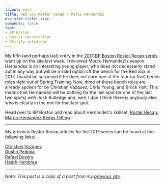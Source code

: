 ```yaml
---
layout: post
title: Red Sox Roster Recap - Marco Hernandez
use-site-title: true
comments: false
tags:
- BP Boston
- Roster construction
- Utility infielder
---
```


My fifth (and perhaps last) entry in the <a href = "http://boston.locals.baseballprospectus.com/2017-red-sox-roster-recap-series/" target = "_blank"> 2017 BP Boston Roster Recap series</a> went up on the site last week. I reviewed Marco 
Hernandez's season. Hernandez is an interesting young player, who does not necessarily stand out in any way but will be a 
solid option off the bench for the Red Sox in 2017. I would be surprised if he does not earn one of the four (or five) bench 
roles right out of Spring Training. Now, three of those bench roles are already spoken for by Christian Vazquez, Chris Young, 
and Brock Holt. This means that Hernandez will be battling for the last spot (or one of the last two spots) with Josh Rutledge 
and, well, I don't think there is anybody else who is clearly in the mix for that last spot.

Head over to BP Boston and read about Hernandez's skillset: <a href = "http://boston.locals.baseballprospectus.com/2017/01/31/roster-recap-marco-hernandez-keeps-hitting/" target = "_blank"> Roster Recap: Marco Hernandez Keeps Hitting</a>.

---

My previous Roster Recap articles for the 2017 series can be found at the following links:

<a href = "https://christopherteeter.wordpress.com/2016/12/22/red-sox-roster-recap-bp-boston-christian-vazquez/" target = "_blank"> Christian Vazquez</a><br>
<a href = "https://christopherteeter.wordpress.com/2017/01/02/red-sox-roster-recap-bp-boston-dustin-pedroia/" target = "_blank"> Dustin Pedroia</a><br>
<a href = "https://christopherteeter.wordpress.com/2017/01/16/red-sox-roster-recap-bp-boston-rafael-devers/" target = "_blank"> Rafael Devers</a><br>
<a href = "https://christopherteeter.wordpress.com/2017/01/27/red-sox-roster-recap-bp-boston-heath-hembree/" target = "_blank"> Heath Hembree</a>

***

*Note: This post is a copy of a post from my <a href = "https://christopherteeter.wordpress.com/" target = "_blank"> previous site</a>.*